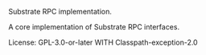 Substrate RPC implementation.

A core implementation of Substrate RPC interfaces.

License: GPL-3.0-or-later WITH Classpath-exception-2.0